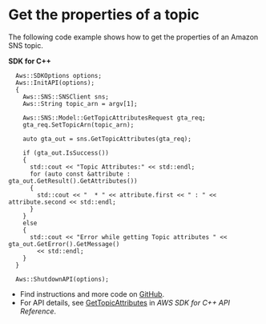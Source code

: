 # Get the properties of a topic<a name="sns_GetTopicAttributes_cpp_topic"></a>

The following code example shows how to get the properties of an Amazon SNS topic\.

**SDK for C\+\+**  
  

```
  Aws::SDKOptions options;
  Aws::InitAPI(options);
  {
    Aws::SNS::SNSClient sns;
    Aws::String topic_arn = argv[1];

    Aws::SNS::Model::GetTopicAttributesRequest gta_req;
    gta_req.SetTopicArn(topic_arn);

    auto gta_out = sns.GetTopicAttributes(gta_req);

    if (gta_out.IsSuccess())
    {
      std::cout << "Topic Attributes:" << std::endl;
      for (auto const &attribute : gta_out.GetResult().GetAttributes())
      {
        std::cout << "  * " << attribute.first << " : " << attribute.second << std::endl;
      }
    }
    else
    {
      std::cout << "Error while getting Topic attributes " << gta_out.GetError().GetMessage()
        << std::endl;
    }
  }

  Aws::ShutdownAPI(options);
```
+  Find instructions and more code on [GitHub](https://github.com/awsdocs/aws-doc-sdk-examples/tree/main/cpp/example_code/sns#code-examples)\. 
+  For API details, see [GetTopicAttributes](https://docs.aws.amazon.com/goto/SdkForCpp/sns-2010-03-31/GetTopicAttributes) in *AWS SDK for C\+\+ API Reference*\. 